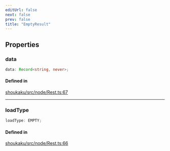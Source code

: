 ```yaml
---
editUrl: false
next: false
prev: false
title: "EmptyResult"
---
```


## Properties

<a id="data" name="data"></a>

### data

```ts
data: Record<string, never>;
```

#### Defined in

[shoukaku/src/node/Rest.ts:67](https://github.com/shipgirlproject/shoukaku/blob/9d5588e950f8b8cbe3cdd5386a275943ff6fdba1/src/node/Rest.ts#L67)

***

<a id="loadtype" name="loadtype"></a>

### loadType

```ts
loadType: EMPTY;
```

#### Defined in

[shoukaku/src/node/Rest.ts:66](https://github.com/shipgirlproject/shoukaku/blob/9d5588e950f8b8cbe3cdd5386a275943ff6fdba1/src/node/Rest.ts#L66)

